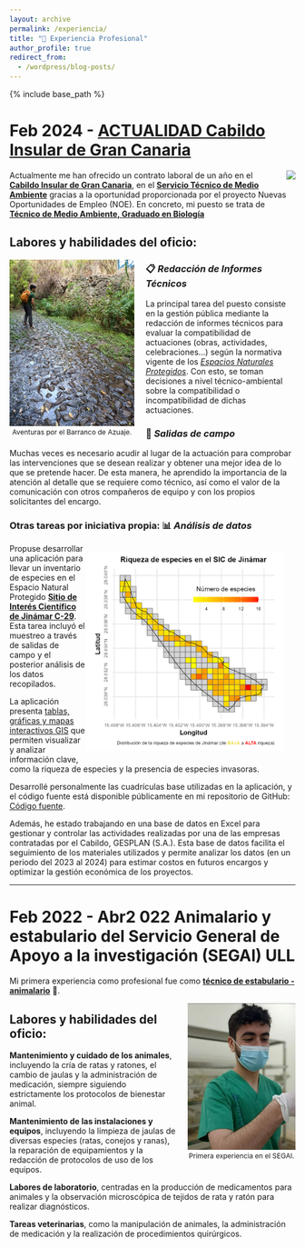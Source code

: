 ```yaml
---
layout: archive
permalink: /experiencia/
title: "💼 Experiencia Profesional"
author_profile: true
redirect_from:
  - /wordpress/blog-posts/
---
```


{% include base_path %}

Feb 2024 - <u>ACTUALIDAD Cabildo Insular de Gran Canaria</u>
===

<div style="float: right; margin-left: 20px;">
  <img src="https://pbs.twimg.com/profile_images/1561716451173621760/kLELmYdp_400x400.jpg" width="100px">
</div>

Actualmente me han ofrecido un contrato laboral de un año en el <u><strong>Cabildo Insular de Gran Canaria</strong></u>, en el <u><strong>Servicio Técnico de Medio Ambiente</strong></u> gracias a la oportunidad proporcionada por el proyecto Nuevas Oportunidades de Empleo (NOE). En concreto, mi puesto se trata de <u><strong>Técnico de Medio Ambiente, Graduado en Biología</strong></u>

## Labores y habilidades del oficio:

<div style="float: left; margin-right: 20px;">
  <img src="../images/profile2.png" width="220px">
    <figcaption style="font-size: 12px;" align="center">
      Aventuras por el Barranco de Azuaje.
    </figcaption>
</div>

### 📋 *Redacción de Informes Técnicos*

La principal tarea del puesto consiste en la gestión pública mediante la redacción de informes técnicos para evaluar la compatibilidad de actuaciones (obras, actividades, celebraciones...) según la normativa vigente de los <u><i>Espacios Naturales Protegidos</i></u>. Con esto, se toman decisiones a nivel técnico-ambiental sobre la compatibilidad o incompatibilidad de dichas actuaciones.

### 🥾 *Salidas de campo*

Muchas veces es necesario acudir al lugar de la actuación para comprobar las intervenciones que se desean realizar y obtener una mejor idea de lo que se pretende hacer. De esta manera, he aprendido la importancia de la atención al detalle que se requiere como técnico, así como el valor de la comunicación con otros compañeros de equipo y con los propios solicitantes del encargo.

### Otras tareas por iniciativa propia: 📊 *Análisis de datos*
<div style="float: right; margin-right: 20px;">
<p align = 'center'><img src="../images/riqueza_jinamar.png" width="350px"></p> 
</div>

Propuse desarrollar una aplicación para llevar un inventario de especies en el Espacio Natural Protegido <u><strong>Sitio de Interés Científico de Jinámar C-29</strong></u>. Esta tarea incluyó el muestreo a través de salidas de campo y el posterior análisis de los datos recopilados.

La aplicación presenta <u>tablas, gráficas y mapas interactivos GIS</u> que permiten visualizar y analizar información clave, como la riqueza de especies y la presencia de especies invasoras.

Desarrollé personalmente las cuadrículas base utilizadas en la aplicación, y el código fuente está disponible públicamente en mi repositorio de GitHub: [Código fuente](https://github.com/JuanCarlosBio/Cuadriculas_Especies/blob/main/workflow.ipynb).

Además, he estado trabajando en una base de datos en Excel para gestionar y controlar las actividades realizadas por una de las empresas contratadas por el Cabildo, GESPLAN (S.A.). Esta base de datos facilita el seguimiento de los materiales utilizados y permite analizar los datos (en un periodo del 2023 al 2024) para estimar costos en futuros encargos y optimizar la gestión económica de los proyectos.

---

Feb 2022 - Abr2 022 Animalario y estabulario del Servicio General de Apoyo a la investigación (SEGAI) ULL
===

Mi primera experiencia como profesional fue como <u><strong>técnico de estabulario - animalario</strong></u> 🐁.

<div style="float: right; margin-left: 20px;">
  <img src="../images/foto segai.jpg" width="190px">
  <figcaption style="font-size: 12px;" align="center">Primera experiencia en el SEGAI.</figcaption>
</div>

## <strong>Labores y habilidades del oficio</strong>:

**Mantenimiento y cuidado de los animales**, incluyendo la cría de ratas y ratones, el cambio de jaulas y la administración de medicación, siempre siguiendo estrictamente los protocolos de bienestar animal.

**Mantenimiento de las instalaciones y equipos**, incluyendo la limpieza de jaulas de diversas especies (ratas, conejos y ranas), la reparación de equipamientos y la redacción de protocolos de uso de los equipos.

**Labores de laboratorio**, centradas en la producción de medicamentos para animales y la observación microscópica de tejidos de rata y ratón para realizar diagnósticos.

**Tareas veterinarias**, como la manipulación de animales, la administración de medicación y la realización de procedimientos quirúrgicos.
